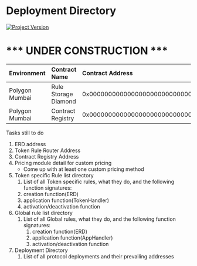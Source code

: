 # Deployment Directory
[![Project Version][version-image]][version-url]


# *** UNDER CONSTRUCTION ***

| Environment | Contract Name | Contract Address |
| :--- | :---  | :--- | 
| Polygon Mumbai | Rule Storage Diamond | 0x0000000000000000000000000000000000000000
| Polygon Mumbai | Contract Registry     | 0x0000000000000000000000000000000000000000




Tasks still to do
1. ERD address
2. Token Rule Router Address
3. Contract Registry Address
4. Pricing module detail for custom pricing
    * Come up with at least one custom pricing method
5. Token specific Rule list directory
    1. List of all Token specific rules, what they do, and the following function signatures:
    1. creation function(ERD)
    2. application function(TokenHandler)
    3. activation/deactivation function
6. Global rule list directory
    1. List of all Global rules, what they do, and the following function signatures:
        1. creation function(ERD)
        2. application function(AppHandler)
        3. activation/deactivation function
7. Deployment Directory
    1. List of all protocol deployments and their prevailing addresses
<!-- These are the header links -->

[version-image]: https://img.shields.io/badge/Version-1.0.0-brightgreen?style=for-the-badge&logo=appveyor
[version-url]: https://github.com/thrackle-io/Tron